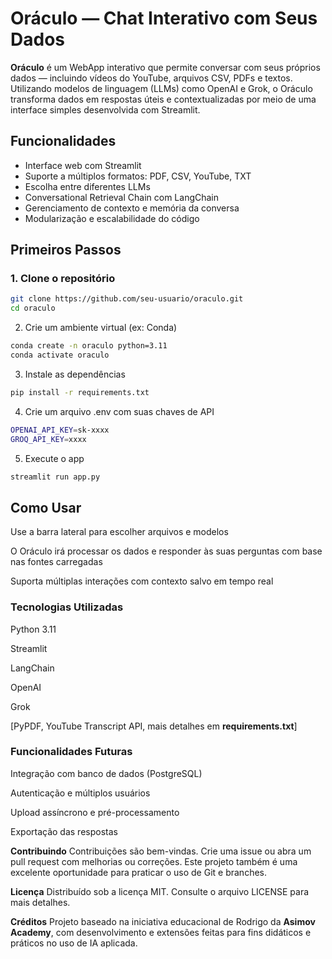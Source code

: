 # Oráculo — Chat Interativo com Seus Dados

**Oráculo** é um WebApp interativo que permite conversar com seus próprios dados — incluindo vídeos do YouTube, arquivos CSV, PDFs e textos. Utilizando modelos de linguagem (LLMs) como OpenAI e Grok, o Oráculo transforma dados em respostas úteis e contextualizadas por meio de uma interface simples desenvolvida com Streamlit.

## Funcionalidades

- Interface web com Streamlit
- Suporte a múltiplos formatos: PDF, CSV, YouTube, TXT
- Escolha entre diferentes LLMs
- Conversational Retrieval Chain com LangChain
- Gerenciamento de contexto e memória da conversa
- Modularização e escalabilidade do código

## Primeiros Passos

### 1. Clone o repositório

```bash
git clone https://github.com/seu-usuario/oraculo.git
cd oraculo
```
2. Crie um ambiente virtual (ex: Conda)

```bash
conda create -n oraculo python=3.11
conda activate oraculo
```
3. Instale as dependências
```bash
pip install -r requirements.txt
```

4. Crie um arquivo .env com suas chaves de API
```bash
OPENAI_API_KEY=sk-xxxx
GROQ_API_KEY=xxxx
```
5. Execute o app
```bash
streamlit run app.py
```
## Como Usar
Use a barra lateral para escolher arquivos e modelos

O Oráculo irá processar os dados e responder às suas perguntas com base nas fontes carregadas

Suporta múltiplas interações com contexto salvo em tempo real

### Tecnologias Utilizadas
Python 3.11

Streamlit

LangChain

OpenAI

Grok

[PyPDF, YouTube Transcript API, mais detalhes em **requirements.txt**]

### Funcionalidades Futuras
Integração com banco de dados (PostgreSQL)

Autenticação e múltiplos usuários

Upload assíncrono e pré-processamento

Exportação das respostas

**Contribuindo**
Contribuições são bem-vindas. Crie uma issue ou abra um pull request com melhorias ou correções. Este projeto também é uma excelente oportunidade para praticar o uso de Git e branches.

**Licença**
Distribuído sob a licença MIT. Consulte o arquivo LICENSE para mais detalhes.

**Créditos**
Projeto baseado na iniciativa educacional de Rodrigo da **Asimov Academy**, com desenvolvimento e extensões feitas para fins didáticos e práticos no uso de IA aplicada.
